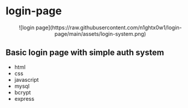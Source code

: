 # login-page

<p align="center">
![login page](https://raw.githubusercontent.com/n1ghtx0w1/login-page/main/assets/login-system.png)
</p>

## Basic login page with simple auth system 
- html
- css
- javascript
- mysql
- bcrypt
- express
